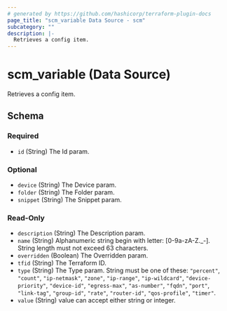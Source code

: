 ```yaml
---
# generated by https://github.com/hashicorp/terraform-plugin-docs
page_title: "scm_variable Data Source - scm"
subcategory: ""
description: |-
  Retrieves a config item.
---
```


# scm_variable (Data Source)

Retrieves a config item.



<!-- schema generated by tfplugindocs -->
## Schema

### Required

- `id` (String) The Id param.

### Optional

- `device` (String) The Device param.
- `folder` (String) The Folder param.
- `snippet` (String) The Snippet param.

### Read-Only

- `description` (String) The Description param.
- `name` (String) Alphanumeric string begin with letter: [0-9a-zA-Z._-]. String length must not exceed 63 characters.
- `overridden` (Boolean) The Overridden param.
- `tfid` (String) The Terraform ID.
- `type` (String) The Type param. String must be one of these: `"percent"`, `"count"`, `"ip-netmask"`, `"zone"`, `"ip-range"`, `"ip-wildcard"`, `"device-priority"`, `"device-id"`, `"egress-max"`, `"as-number"`, `"fqdn"`, `"port"`, `"link-tag"`, `"group-id"`, `"rate"`, `"router-id"`, `"qos-profile"`, `"timer"`.
- `value` (String) value can accept either string or integer.
